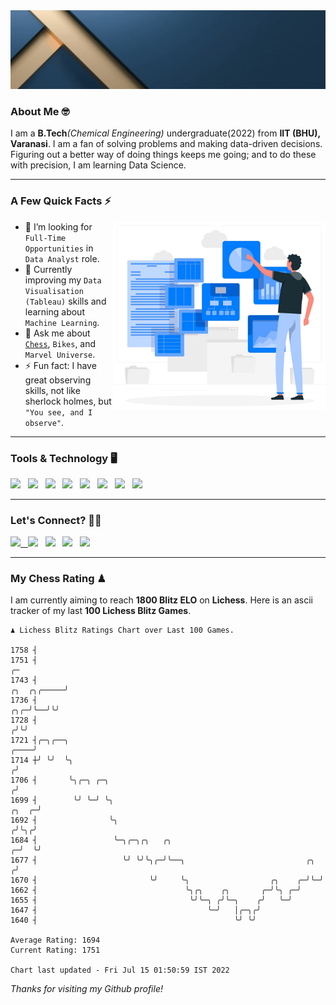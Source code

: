   <img src= "https://github.com/Laxman-Lakhan/Laxman-Lakhan/blob/master/Assets/Header.gif">

### About Me 🤓

I am a **B.Tech**_(Chemical Engineering)_ undergraduate(2022) from **IIT (BHU), Varanasi**. I am a fan of solving problems and making data-driven decisions. Figuring out a better way of doing things keeps me going; and to do these with precision, I am learning Data Science.

---

### A Few Quick Facts ⚡️
<img align="right" alt="Coding" width="340" src="https://github.com/Laxman-Lakhan/Laxman-Lakhan/blob/master/Assets/Data_Vector.jpg">   

- 🤝 I’m looking for `Full-Time Opportunities` in `Data Analyst` role.
- 📖 Currently improving my `Data Visualisation (Tableau)` skills and learning about `Machine Learning`.
- 💬 Ask me about [`Chess`](https://lichess.org/@/YourKingIsInDanger), `Bikes`, and `Marvel Universe`.
- ⚡️ Fun fact: I have great observing skills, not like sherlock holmes, but `"You see, and I observe"`.

---
### Tools & Technology 🖥

<img src="https://img.shields.io/badge/Python-white?logo=Python&logoColor=ColorName&style=ShieldStyle" /> &nbsp;
<img src="https://img.shields.io/badge/MySQL-white?logo=MySQL&logoColor=ColorName&style=ShieldStyle" /> &nbsp;
<img src="https://img.shields.io/badge/Tableau-white?logo=Tableau&logoColor=ColorName&style=ShieldStyle" /> &nbsp;
<img src="https://img.shields.io/badge/Excel-white?logo=Microsoft+Excel&logoColor=196F3D&style=ShieldStyle" /> &nbsp;
<img src="https://img.shields.io/badge/Jupyter-white?logo=Jupyter&logoColor=ColorName&style=ShieldStyle" /> &nbsp;
<img src="https://img.shields.io/badge/pandas-white?logo=Pandas&logoColor=000080&style=ShieldStyle" /> &nbsp;
<img src="https://img.shields.io/badge/numpy-white?logo=Numpy&logoColor=85C1E9&style=ShieldStyle" /> &nbsp;
<img src="https://img.shields.io/badge/scikit learn-white?logo=Scikit+Learn&logoColor=ColorName&style=ShieldStyle" /> &nbsp;



---

### Let's Connect? 🫳🏻

<a href="mailto:laxmansingh.lakhan@gmail.com"> <img src="https://img.icons8.com/fluent/48/000000/gmail.png" width="3.5%"/> &nbsp;
[<img src="https://img.icons8.com/color/48/000000/linkedin.png" width="3.5%"/>](https://www.linkedin.com/in/laxman-lakhan/)  &nbsp;
[<img src="https://img.icons8.com/fluent/48/000000/facebook-new.png" width="3.5%"/>](https://www.facebook.com/s.laxmanlakhan/)  &nbsp;
[<img src="https://img.icons8.com/fluent/48/000000/instagram-new.png" width="3.5%"/>](https://www.instagram.com/laxman.lakhan/)  &nbsp;
[<img src="https://img.icons8.com/color/48/000000/twitter.png" width="3.5%"/>](https://twitter.com/laxman__lakhan)  &nbsp;

 ---
  
### My Chess Rating ♟
  
I am currently aiming to reach **1800 Blitz ELO** on **Lichess**. Here is an ascii tracker of my last **100 Lichess Blitz Games**.

  ```
  ♟︎ 𝙻𝚒𝚌𝚑𝚎𝚜𝚜 𝙱𝚕𝚒𝚝𝚣 𝚁𝚊𝚝𝚒𝚗𝚐𝚜 𝙲𝚑𝚊𝚛𝚝 𝚘𝚟𝚎𝚛 𝙻𝚊𝚜𝚝 𝟷00 𝙶𝚊𝚖𝚎𝚜.
  
1758 ┤
1751 ┤                                                                                                 ╭─
1743 ┤                                                                                     ╭╮  ╭╮╭─────╯
1736 ┤                                                                                 ╭╮╭─╯╰──╯╰╯
1728 ┤                                                                                ╭╯╰╯
1721 ┤╭─╮╭──╮                                                                    ╭────╯
1714 ┼╯ ╰╯  ╰╮                                                                  ╭╯
1706 ┤       ╰╮╭─╮ ╭─╮                                                         ╭╯
1699 ┤        ╰╯ ╰─╯ ╰╮                                                  ╭╮  ╭─╯
1692 ┤                ╰╮                                                ╭╯╰╮╭╯
1684 ┤                 ╰─╮╭─╮╭╮   ╭╮                                  ╭─╯  ╰╯
1677 ┤                   ╰╯ ╰╯╰╮╭─╯╰──╮                           ╭╮ ╭╯
1670 ┤                         ╰╯     ╰╮                  ╭╮    ╭─╯╰─╯
1662 ┤                                 ╰╮╭╮    ╭╮       ╭─╯╰╮ ╭─╯
1655 ┤                                  ╰╯╰─╮ ╭╯╰─╮    ╭╯   ╰─╯
1647 ┤                                      ╰─╯   │╭─╮╭╯
1640 ┤                                            ╰╯ ╰╯ 

Average Rating: 1694
Current Rating: 1751

Chart last updated - Fri Jul 15 01:50:59 IST 2022  
  ```
  
  
*Thanks for visiting my Github profile!*
